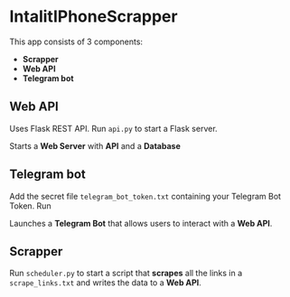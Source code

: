 # IntalitIPhoneScrapper
This app consists of 3 components:
- **Scrapper**
- **Web API**
- **Telegram bot**

## Web API
Uses Flask REST API. Run `api.py` to start a Flask server.

Starts a **Web Server** with **API** and a **Database**

## Telegram bot

Add the secret file `telegram_bot_token.txt` containing your Telegram Bot Token. Run 

Launches a **Telegram Bot** that allows users to interact with a **Web API**.

## Scrapper

Run `scheduler.py` to start a script that **scrapes** all the links in a `scrape_links.txt` and writes the data to a **Web API**.
